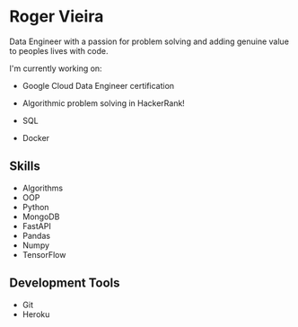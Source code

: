 # Roger Vieira


Data Engineer with a passion for problem solving and adding genuine value to peoples lives with code.

I'm currently working on: 

* Google Cloud Data Engineer certification  

* Algorithmic problem solving in HackerRank!

* SQL

* Docker 

## Skills 

* Algorithms
* OOP
* Python
* MongoDB
* FastAPI
* Pandas
* Numpy
* TensorFlow

## Development Tools  

* Git
* Heroku 
